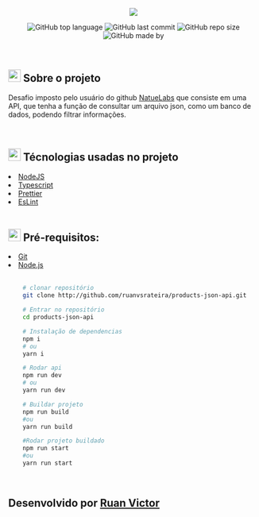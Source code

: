 <div align="center">

  ![](https://media.natue.com.br/natuelabs/natuelabs.png)

</div>

<div align="center">

<!-- Badges -->

![GitHub top language](https://img.shields.io/github/languages/top/ruanvsrateira/products-json-api?color=8047F8)
![GitHub last commit](https://img.shields.io/github/last-commit/ruanvsrateira/products-json-api?color=%23EBC136)
![GitHub repo size](https://img.shields.io/github/repo-size/ruanvsrateira/products-json-api?color=8047F8)
![GitHub made by](https://img.shields.io/badge/made%20by-ruanvsrateira-%23EBC136)

</div>

<br />

<h2><img style="height: 25px" src="https://github.githubassets.com/images/icons/emoji/unicode/1f4d1.png" />  Sobre o projeto</h2>
<p>
    Desafio imposto pelo usuário do github <a href="https://github.com/natuelabs">NatueLabs</a> que consiste em uma API, que tenha a função de consultar um arquivo json, como um banco de dados, podendo filtrar informações.
</p>

<br>

<h2><img style="height: 25px" src="https://github.githubassets.com/images/icons/emoji/unicode/1f680.png" /> Técnologias usadas no projeto</h2>

<li><a href="https://nodejs.com">NodeJS</a></li>
<li><a href="https://www.typescriptlang.org/">Typescript</a></li>
<li><a href="https://prettier.io/">Prettier</a></li>
<li><a href="https://eslint.org/">EsLint</a></li>


<br>

<h2><img style="height: 25px" src="https://github.githubassets.com/images/icons/emoji/unicode/2139.png" />  Pré-requisitos: </h2>
<li><a href="https://git-scm.com/">Git</a></li>
<li><a href="https://nodejs.org/en/">Node.js</a></li>

<br>

```bash
    # clonar repositório
    git clone http://github.com/ruanvsrateira/products-json-api.git

    # Entrar no repositório
    cd products-json-api

    # Instalação de dependencias
    npm i
    # ou
    yarn i

    # Rodar api
    npm run dev
    # ou
    yarn run dev

    # Buildar projeto
    npm run build
    #ou
    yarn run build

    #Rodar projeto buildado
    npm run start
    #ou
    yarn run start
```

<br />

## Desenvolvido por <a href="https://www.linkedin.com/in/ruanvsrateira" target="__blank">Ruan Victor</a>
